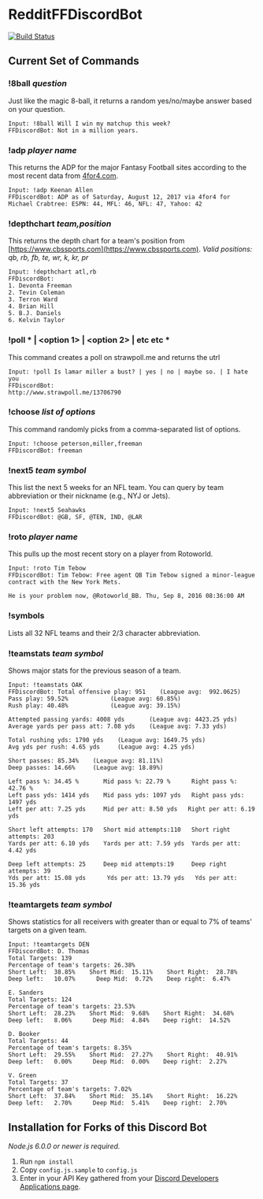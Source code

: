 ﻿# RedditFFDiscordBot

[![Build Status](https://travis-ci.org/chrisparsons83/RedditFFDiscordBot.svg?branch=master)](https://travis-ci.org/chrisparsons83/RedditFFDiscordBot)

## Current Set of Commands

### !8ball *question* 
Just like the magic 8-ball, it returns a random yes/no/maybe answer based on your question.
```
Input: !8ball Will I win my matchup this week? 
FFDiscordBot: Not in a million years.
```

### !adp *player name* 
This returns the ADP for the major Fantasy Football sites according to the most recent data from [4for4.com](https://www.4for4.com/fantasy-football/adp?paging=0).
```
Input: !adp Keenan Allen 
FFDiscordBot: ADP as of Saturday, August 12, 2017 via 4for4 for Michael Crabtree: ESPN: 44, MFL: 46, NFL: 47, Yahoo: 42
```

### !depthchart *team,position* 
This returns the depth chart for a team's position from [https://www.cbssports.com](https://www.cbssports.com).
*Valid positions: qb, rb, fb, te, wr, k, kr, pr*
```
Input: !depthchart atl,rb
FFDiscordBot: 
1. Devonta Freeman
2. Tevin Coleman
3. Terron Ward
4. Brian Hill
5. B.J. Daniels
6. Kelvin Taylor
```
### !poll *<question> | <option 1> | <option 2> | etc etc * 
This command creates a poll on strawpoll.me and returns the utrl
```
Input: !poll Is lamar miller a bust? | yes | no | maybe so. | I hate you
FFDiscordBot:
http://www.strawpoll.me/13706790
```

### !choose *list of options* 
This command randomly picks from a comma-separated list of options.
```
Input: !choose peterson,miller,freeman 
FFDiscordBot: freeman
```

### !next5 *team symbol* 
This list the next 5 weeks for an NFL team. You can query by team abbreviation or their nickname (e.g., NYJ or Jets).
```
Input: !next5 Seahawks
FFDiscordBot: @GB, SF, @TEN, IND, @LAR
```


### !roto *player name* 
This pulls up the most recent story on a player from Rotoworld.
```
Input: !roto Tim Tebow
FFDiscordBot: Tim Tebow: Free agent QB Tim Tebow signed a minor-league contract with the New York Mets.

He is your problem now, @Rotoworld_BB. Thu, Sep 8, 2016 08:36:00 AM
```

### !symbols
Lists all 32 NFL teams and their 2/3 character abbreviation.

### !teamstats *team symbol* 
Shows major stats for the previous season of a team.
```
Input: !teamstats OAK
FFDiscordBot: Total offensive play: 951    (League avg:  992.0625)  
Pass play: 59.52%            (League avg: 60.85%)  
Rush play: 40.48%            (League avg: 39.15%)  

Attempted passing yards: 4008 yds       (League avg: 4423.25 yds)  
Average yards per pass att: 7.08 yds    (League avg: 7.33 yds)  

Total rushing yds: 1790 yds    (League avg: 1649.75 yds)  
Avg yds per rush: 4.65 yds     (League avg: 4.25 yds)  

Short passes: 85.34%    (League avg: 81.11%)  
Deep passes: 14.66%     (League avg: 18.89%)  

Left pass %: 34.45 %       Mid pass %: 22.79 %      Right pass %: 42.76 %  
Left pass yds: 1414 yds    Mid pass yds: 1097 yds   Right pass yds: 1497 yds  
Left per att: 7.25 yds     Mid per att: 8.50 yds   Right per att: 6.19 yds  

Short left attempts: 170   Short mid attempts:110   Short right attempts: 203  
Yards per att: 6.10 yds    Yards per att: 7.59 yds  Yards per att: 4.42 yds  

Deep left attempts: 25     Deep mid attempts:19     Deep right attempts: 39  
Yds per att: 15.08 yds      Yds per att: 13.79 yds   Yds per att: 15.36 yds  
```

### !teamtargets *team symbol* 
Shows statistics for all receivers with greater than or equal to 7% of teams' targets on a given team.
```
Input: !teamtargets DEN
FFDiscordBot: D. Thomas
Total Targets: 139
Percentage of team's targets: 26.38%
Short Left:  38.85%    Short Mid:  15.11%    Short Right:  28.78%
Deep left:   10.07%      Deep Mid:  0.72%    Deep right:  6.47%

E. Sanders
Total Targets: 124
Percentage of team's targets: 23.53%
Short Left:  28.23%    Short Mid:  9.68%    Short Right:  34.68%
Deep left:   8.06%      Deep Mid:  4.84%    Deep right:  14.52%

D. Booker
Total Targets: 44
Percentage of team's targets: 8.35%
Short Left:  29.55%    Short Mid:  27.27%    Short Right:  40.91%
Deep left:   0.00%      Deep Mid:  0.00%    Deep right:  2.27%

V. Green
Total Targets: 37
Percentage of team's targets: 7.02%
Short Left:  37.84%    Short Mid:  35.14%    Short Right:  16.22%
Deep left:   2.70%      Deep Mid:  5.41%    Deep right:  2.70%
```

## Installation for Forks of this Discord Bot
*Node.js 6.0.0 or newer is required.*

1. Run `npm install`
2. Copy `config.js.sample` to `config.js`
3. Enter in your API Key gathered from your [Discord Developers Applications page](https://discordapp.com/developers/applications/me).